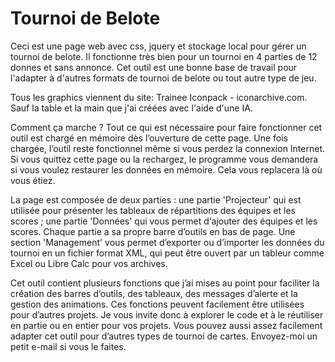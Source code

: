 # Tournoi de Belote
Ceci est une page web avec css, jquery et stockage local pour gérer un tournoi de belote. Il fonctionne très bien pour un tournoi en 4 parties de 12 donnes et sans annonce. Cet outil est une bonne base de travail pour l'adapter à d'autres formats de tournoi de belote ou tout autre type de jeu.

Tous les graphics viennent du site: Trainee Iconpack - iconarchive.com. Sauf la table et la main que j'ai créées avec l'aide d'une IA.

Comment ça marche ?
Tout ce qui est nécessaire pour faire fonctionner cet outil est chargé en mémoire dès l’ouverture de cette page. Une fois chargée, l’outil reste fonctionnel même si vous perdez la connexion Internet. Si vous quittez cette page ou la rechargez, le programme vous demandera si vous voulez restaurer les données en mémoire. Cela vous replacera là où vous étiez.

La page est composée de deux parties : une partie 'Projecteur' qui est utilisée pour présenter les tableaux de répartitions des équipes et les scores ; une partie 'Données' qui vous permet d‘ajouter des équipes et les scores. Chaque partie a sa propre barre d’outils en bas de page. Une section 'Management' vous permet d’exporter ou d’importer les données du tournoi en un fichier format XML, qui peut être ouvert par un tableur comme Excel ou Libre Calc pour vos archives.

Cet outil contient plusieurs fonctions que j’ai mises au point pour faciliter la création des barres d’outils, des tableaux, des messages d’alerte et la gestion des animations. Ces fonctions peuvent facilement être utilisées pour d’autres projets. Je vous invite donc à explorer le code et à le réutiliser en partie ou en entier pour vos projets. Vous pouvez aussi assez facilement adapter cet outil pour d’autres types de tournoi de cartes. Envoyez-moi un petit e-mail si vous le faites.
